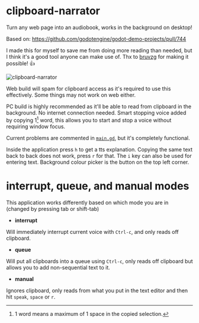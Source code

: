 # clipboard-narrator
Turn any web page into an audiobook, works in the background on desktop!

Based on: https://github.com/godotengine/godot-demo-projects/pull/744

I made this for myself to save me from doing more reading than needed, but I think it's a good tool anyone can make use of. Thx to [bruvzg](https://github.com/bruvzg) for making it possible! :+1:

![clipboard-narrator](https://user-images.githubusercontent.com/19632758/209919039-a4bc489e-7da1-4272-81be-cf920e1781db.png)

Web build will spam for clipboard access as it's required to use this effectively. Some things may not work on web either.

PC build is highly recommended as it'll be able to read from clipboard in the background. No internet connection needed. Smart stopping voice added by copying 1[^1] word, this allows you to start and stop a voice without requiring window focus.

Current problems are commented in [`main.gd`](main.gd#L15), but it's completely functional.

Inside the application press `h` to get a tts explanation. Copying the same text back to back does not work, press `r` for that. The `i` key can also be used for entering text. Background colour picker is the button on the top left corner.

# interrupt, queue, and manual modes
This application works differently based on which mode you are in (changed by pressing tab or shift-tab)

- **interrupt**

Will immediately interrupt current voice with `Ctrl-c`, and only reads off clipboard.

- **queue**

Will put all clipboards into a queue using `Ctrl-c`, only reads off clipboard but allows you to add non-sequential text to it.

- **manual**

Ignores clipboard, only reads from what you put in the text editor and then hit `speak`, `space` or `r`.

[^1]:1 word means a maximum of 1 space in the copied selection.
